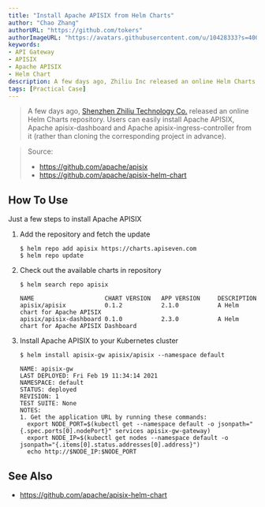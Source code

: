 ```yaml
---
title: "Install Apache APISIX from Helm Charts"
author: "Chao Zhang"
authorURL: "https://github.com/tokers"
authorImageURL: "https://avatars.githubusercontent.com/u/10428333?s=400&u=f48ef50c5621a1616a3ede50221547e34270e061&v=4"
keywords:
- API Gateway
- APISIX
- Apache APISIX
- Helm Chart
description: A few days ago, Zhiliu Inc released an online Helm Charts repository. Users can easily install Apache APISIX, Apache apisix-dashboard and Apache apisix-ingress-controller from it (rather than cloning the corresponding project in advance).
tags: [Practical Case]
---
```


> A few days ago, [Shenzhen Zhiliu Technology Co.](https://www.apiseven.com/) released an online Helm Charts repository. Users can easily install Apache APISIX, Apache apisix-dashboard and Apache apisix-ingress-controller from it (rather than cloning the corresponding project in advance).

<!--truncate-->

> Source:
>
> - https://github.com/apache/apisix
> - https://github.com/apache/apisix-helm-chart

## How To Use

Just a few steps to install Apache APISIX

1. Add the repository and fetch the update

   ```
   $ helm repo add apisix https://charts.apiseven.com
   $ helm repo update
   ```

2. Check out the available charts in repository

   ```
   $ helm search repo apisix

   NAME                    CHART VERSION   APP VERSION     DESCRIPTION
   apisix/apisix           0.1.2           2.1.0           A Helm chart for Apache APISIX
   apisix/apisix-dashboard 0.1.0           2.3.0           A Helm chart for Apache APISIX Dashboard
   ```

3. Install Apache APISIX to your Kubernetes cluster

   ```
   $ helm install apisix-gw apisix/apisix --namespace default

   NAME: apisix-gw
   LAST DEPLOYED: Fri Feb 19 11:34:14 2021
   NAMESPACE: default
   STATUS: deployed
   REVISION: 1
   TEST SUITE: None
   NOTES:
   1. Get the application URL by running these commands:
     export NODE_PORT=$(kubectl get --namespace default -o jsonpath="{.spec.ports[0].nodePort}" services apisix-gw-gateway)
     export NODE_IP=$(kubectl get nodes --namespace default -o jsonpath="{.items[0].status.addresses[0].address}")
     echo http://$NODE_IP:$NODE_PORT
   ```

## See Also

- https://github.com/apache/apisix-helm-chart
